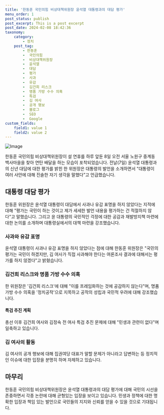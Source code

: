 ```yaml
---
title: '한동훈 국민의힘 비상대책위원장 윤석열 대통령과의 대담 평가'
menu_order: 1
post_status: publish
post_excerpt: This is a post excerpt
post_date: 2024-02-08 18:42:36
taxonomy:
    category:
        - 정치
    post_tag:
        - 한동훈
        -  국민의힘
        -  비상대책위원장
        -  윤석열
        -  대담
        -  평가
        -  사과
        -  유감
        -  김건희 리스크
        -  명품 가방 수수 의혹
        -  특검
        -  김 여사
        -  공개 행보
        -  블로그
        -  SEO
        -  Google
custom_fields:
    field1: value 1
    field2: value 2
---
```


![Image](https://imgnews.pstatic.net/image/629/2024/02/08/202493381707370072_20240208143804219.jpg?type=w647)

한동훈 국민의힘 비상대책위원장이 설 연휴를 하루 앞둔 8일 오전 서울 노원구 중계동 백사마을을 찾아 연탄 배달을 하는 모습이 포착되었습니다. 전날(7일) 윤석열 대통령과의 신년 대담에 대한 평가를 밝힌 한 위원장은 대통령의 발언을 소개하면서 "대통령이 여러 사안에 대해 진솔한 자기 생각을 말했다"고 언급했습니다.
## 대통령 대담 평가
한동훈 위원장은 윤석열 대통령이 대담에서 사과나 유감 표명을 하지 않았다는 지적에 대해 "평가는 국민이 하는 것이고 제가 세세한 발언 내용을 평가하는 건 적절하지 않다"고 말했습니다. 그리고 윤 대통령의 국민적인 걱정에 대한 공감과 재발방지책 마련에 대한 논의를 소개하며 대통령실에서의 대책 마련을 강조했습니다.
### 사과와 유감 표명
윤석열 대통령이 사과나 유감 표명을 하지 않았다는 점에 대해 한동훈 위원장은 "국민의 평가는 국민이 하겠지만, 김 여사가 직접 사과해야 한다는 여론조사 결과에 대해서는 평가를 하지 않겠다"고 밝혔습니다.
### 김건희 리스크와 명품 가방 수수 의혹
한 위원장은 '김건희 리스크'에 대해 "이를 프레임화하는 것에 공감하지 않는다"며, 명품 가방 수수 의혹을 '정치공작'으로 지목하고 공작의 성립과 국민적 우려에 대해 강조했습니다.
#### 특검 추진 계획
총선 이후 김건희 여사와 김정숙 전 여사 특검 추진 문제에 대해 "민생과 관련이 없다"며 일축하고 있습니다.
### 김 여사의 활동
김 여사의 공개 행보에 대해 집권여당 대표가 말할 문제가 아니라고 답변하는 등 정치적인 이슈에 대한 입장을 분명히 하며 자제하고 있습니다.
## 마무리
한동훈 국민의힘 비상대책위원장은 윤석열 대통령과의 대담 평가에 대해 국민의 시선을 존중하면서 각종 논란에 대해 균형있는 입장을 보이고 있습니다. 민생과 정책에 대한 명확한 입장과 책임 있는 발언으로 국민들의 지지와 신뢰를 얻을 수 있을 것으로 기대됩니다.
